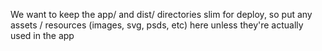 We want to keep the app/ and dist/ directories slim for deploy, so put any assets / resources (images, svg, psds, etc) here unless they're actually used in the app

